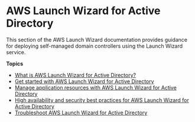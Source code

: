 # AWS Launch Wizard for Active Directory<a name="launch-wizard-active-directory-landing"></a>

This section of the AWS Launch Wizard documentation provides guidance for deploying self\-managed domain controllers using the Launch Wizard service\. 

**Topics**
+ [What is AWS Launch Wizard for Active Directory?](what-is-launch-wizard-active-directory.md)
+ [Get started with AWS Launch Wizard for Active Directory](launch-wizard-ad-getting-started.md)
+ [Manage application resources with AWS Launch Wizard for Active Directory](launch-wizard-ad-managing.md)
+ [High availability and security best practices for AWS Launch Wizard for Active Directory](launch-wizard-ad-best-practices.md)
+ [Troubleshoot AWS Launch Wizard for Active Directory](launch-wizard-ad-troubleshooting.md)